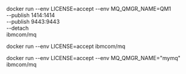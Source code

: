 docker run --env LICENSE=accept --env MQ_QMGR_NAME=QM1 \
           --publish 1414:1414 \
           --publish 9443:9443 \
           --detach \
           ibmcom/mq


docker run --env LICENSE=accept ibmcom/mq






docker run --env LICENSE=accept --env MQ_QMGR_NAME="mymq" ibmcom/mq
